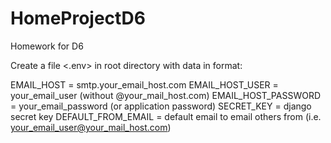 # HomeProjectD6
Homework for D6

Create a file <.env> in root directory with data in format:

EMAIL_HOST = smtp.your_email_host.com
EMAIL_HOST_USER = your_email_user (without @your_mail_host.com)
EMAIL_HOST_PASSWORD = your_email_password (or application password)
SECRET_KEY = django secret key
DEFAULT_FROM_EMAIL = default email to email others from (i.e. your_email_user@your_mail_host.com)
